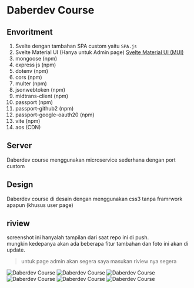 # Daberdev Course

## Envoritment
1. Svelte
dengan tambahan SPA custom yaitu ```SPA.js```
2. Svelte Material UI (Hanya untuk Admin page)
[Svelte Material UI (MUI)](https://sveltematerialui.com/)
3. mongoose (npm)
4. express js (npm)
5. dotenv (npm)
6. cors (npm)
7. multer (npm)
8. jsonwebtoken (npm)
9. midtrans-client (npm)
10. passport (npm)
11. passport-github2 (npm)
12. passport-google-oauth20 (npm)
13. vite (npm)
14. aos (CDN)

## Server
Daberdev course menggunakan microservice sederhana dengan port custom

## Design
Daberdev course di desain dengan menggunakan css3 tanpa framrwork apapun (khusus user page)

## riview
 screenshot ini hanyalah tampilan dari saat repo ini di push.  
 mungkin kedepanya akan ada beberapa fitur tambahan dan foto ini akan di update.

> untuk page admin akan segera saya masukan riview nya segera
 

![Daberdev Course](https://i.ibb.co/p2Xrg1v/Fjw-XJ8-EOOX.png "Daberdev Course")
![Daberdev Course](https://i.ibb.co/Fgb8n5R/Screenshot-382.png "Daberdev Course")
![Daberdev Course](https://i.ibb.co/WtPJRNc/Screenshot-383.png "Daberdev Course")
![Daberdev Course](https://i.ibb.co/N6yMjZ1/Screenshot-384.png "Daberdev Course")
![Daberdev Course](https://i.ibb.co/CJ0Bg5m/Screenshot-379.png "Daberdev Course")
![Daberdev Course](https://i.ibb.co/dB6kqnV/Screenshot-376.png "Daberdev Course")
